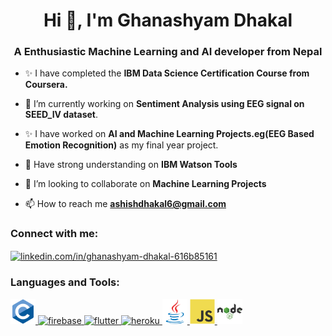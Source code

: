 <h1 align="center">Hi 👋, I'm Ghanashyam Dhakal</h1>
<h3 align="center">A Enthusiastic Machine Learning and AI developer from Nepal</h3>

- ✨ I have completed the **IBM Data Science Certification Course from Coursera.** 

- 🔭 I’m currently working on **Sentiment Analysis using EEG signal on SEED_IV dataset**.

- ✨ I have worked on  **AI and Machine Learning Projects.eg(EEG Based Emotion Recognition)** as my final year project. 

- 🌱 Have strong understanding on **IBM Watson Tools**

- 👯 I’m looking to collaborate on **Machine Learning Projects**

- 📫 How to reach me **ashishdhakal6@gmail.com**

<h3 align="left">Connect with me:</h3>
<p align="left">
<a href="https://linkedin.com/in/linkedin.com/in/ghanashyam-dhakal-616b85161" target="blank"><img align="center" src="https://raw.githubusercontent.com/rahuldkjain/github-profile-readme-generator/master/src/images/icons/Social/linked-in-alt.svg" alt="linkedin.com/in/ghanashyam-dhakal-616b85161" height="30" width="40" /></a>
</p>

<h3 align="left">Languages and Tools:</h3>
<p align="left"> <a href="https://www.cprogramming.com/" target="_blank" rel="noreferrer"> <img src="https://raw.githubusercontent.com/devicons/devicon/master/icons/c/c-original.svg" alt="c" width="40" height="40"/> </a> <a href="https://firebase.google.com/" target="_blank" rel="noreferrer"> <img src="https://www.vectorlogo.zone/logos/firebase/firebase-icon.svg" alt="firebase" width="40" height="40"/> </a> <a href="https://flutter.dev" target="_blank" rel="noreferrer"> <img src="https://www.vectorlogo.zone/logos/flutterio/flutterio-icon.svg" alt="flutter" width="40" height="40"/> </a> <a href="https://heroku.com" target="_blank" rel="noreferrer"> <img src="https://www.vectorlogo.zone/logos/heroku/heroku-icon.svg" alt="heroku" width="40" height="40"/> </a> <a href="https://www.java.com" target="_blank" rel="noreferrer"> <img src="https://raw.githubusercontent.com/devicons/devicon/master/icons/java/java-original.svg" alt="java" width="40" height="40"/> </a> <a href="https://developer.mozilla.org/en-US/docs/Web/JavaScript" target="_blank" rel="noreferrer"> <img src="https://raw.githubusercontent.com/devicons/devicon/master/icons/javascript/javascript-original.svg" alt="javascript" width="40" height="40"/> </a> <a href="https://nodejs.org" target="_blank" rel="noreferrer"> <img src="https://raw.githubusercontent.com/devicons/devicon/master/icons/nodejs/nodejs-original-wordmark.svg" alt="nodejs" width="40" height="40"/> </a> </p>
